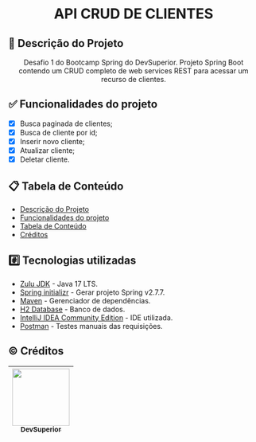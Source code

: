 <h1 align="center">API CRUD DE CLIENTES</h1>

## :memo: Descrição do Projeto

<p align="center">Desafio 1 do Bootcamp Spring do DevSuperior. Projeto Spring Boot contendo um CRUD completo de web services REST para acessar um recurso de clientes.</p>

## :white_check_mark: Funcionalidades do projeto

- [x] Busca paginada de clientes;
- [x] Busca de cliente por id;
- [x] Inserir novo cliente;
- [x] Atualizar cliente;
- [x] Deletar cliente.

## :clipboard: Tabela de Conteúdo
<!--ts-->
* [Descrição do Projeto](#memo-descrição-do-projeto)
* [Funcionalidades do projeto](#white_check_mark-funcionalidades-do-projeto)
* [Tabela de Conteúdo](#clipboard-tabela-de-conteúdo)
* [Créditos](#copyright-créditos)
<!--te-->

## :hash: Tecnologias utilizadas

- [Zulu JDK](https://www.azul.com/downloads/?package=jdk) - Java 17 LTS.
- [Spring initializr](https://start.spring.io/) - Gerar projeto Spring v2.7.7.
- [Maven](https://maven.apache.org/) - Gerenciador de dependências.
- [H2 Database](https://www.h2database.com/html/main.html) - Banco de dados.
- [IntelliJ IDEA Community Edition](https://www.jetbrains.com/pt-br/idea/) - IDE utilizada.
- [Postman](https://www.postman.com/) - Testes manuais das requisições.

## :copyright: Créditos

| [<img src="https://avatars.githubusercontent.com/u/66876849?s=200&v=4" width=115><br><sub>DevSuperior</sub>](https://github.com/devsuperior) |  
| :---: |
